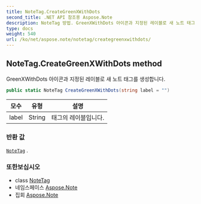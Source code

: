 ```yaml
---
title: NoteTag.CreateGreenXWithDots
second_title: .NET API 참조용 Aspose.Note
description: NoteTag 방법. GreenXWithDots 아이콘과 지정된 레이블로 새 노트 태그를 생성합니다.
type: docs
weight: 540
url: /ko/net/aspose.note/notetag/creategreenxwithdots/
---
```

## NoteTag.CreateGreenXWithDots method

GreenXWithDots 아이콘과 지정된 레이블로 새 노트 태그를 생성합니다.

```csharp
public static NoteTag CreateGreenXWithDots(string label = "")
```

| 모수 | 유형 | 설명 |
| --- | --- | --- |
| label | String | 태그의 레이블입니다. |

### 반환 값

[`NoteTag`](../) .

### 또한보십시오

* class [NoteTag](../)
* 네임스페이스 [Aspose.Note](../../notetag/)
* 집회 [Aspose.Note](../../../)


